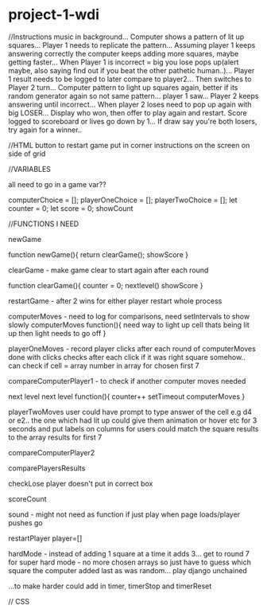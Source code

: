 # project-1-wdi

//Instructions
music in background...
Computer shows a pattern of lit up squares...
Player 1 needs to replicate the pattern...
Assuming player 1 keeps answering correctly the computer keeps adding more squares, maybe getting faster...
When Player 1 is incorrect = big you lose pops up(alert maybe, also saying find out if you beat the other pathetic human..)...
Player 1 result needs to be logged to later compare to player2...
Then switches to Player 2 turn...
Computer pattern to light up squares again, better if its random generator again so not same pattern... player 1 saw...
Player 2 keeps answering until incorrect...
When player 2 loses need to pop up again with big LOSER...
Display who won, then offer to play again and restart. Score logged to scoreboard or lives go down by 1...
If draw say you're both losers, try again for a winner..

//HTML
button to restart game put in corner
instructions on the screen on side of grid 

//VARIABLES

all need to go in a game var??

computerChoice = [];
playerOneChoice = [];
playerTwoChoice = [];
let counter = 0;
let score = 0;
showCount



//FUNCTIONS I NEED

newGame

function newGame(){
  return clearGame();
  showScore
}

clearGame - make game clear to start again after each round

function clearGame(){
 counter = 0;
 nextlevel()
 showScore
}

restartGame - after 2 wins for either player restart whole process

computerMoves - need to log for comparisons, need setIntervals to show slowly
computerMoves function(){
  need way to light up cell thats being lit up
then light needs to go off
}

playerOneMoves - record player clicks after each round of computerMoves
done with clicks
checks after each click if it was right square somehow..
can check if cell = array number in array for chosen first 7

compareComputerPlayer1 - to check if another computer moves needed

next level
next level function(){
  counter++
  setTimeout
  computerMoves
}

playerTwoMoves
user could have prompt to type answer of the cell e.g d4 or e2.. the one which had lit up
could give them animation or hover etc for 3 seconds and put labels on columns for users
could match the square results to the array results for first 7

compareComputerPlayer2

comparePlayersResults

checkLose
player doesn't put in correct box

scoreCount

sound - might not need as function if just play when page loads/player pushes go

restartPlayer
player=[]


hardMode - instead of adding 1 square at a time it adds 3...
get to round 7 for super hard mode - no more chosen arrays so just have to guess which square the computer added last as was random...
play django unchained


...to make harder could add in timer, timerStop and timerReset







// CSS
